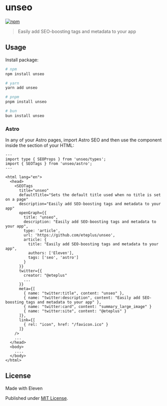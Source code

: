 # unseo

[![npm](https://img.shields.io/npm/v/unseo.svg)](https://www.npmjs.com/package/unseo)

> Easily add SEO-boosting tags and metadata to your app

## Usage

Install package:

```sh
# npm
npm install unseo

# yarn
yarn add unseo

# pnpm
pnpm install unseo

# bun
bun install unseo
```

### Astro

In any of your Astro pages, import Astro SEO and then use the component inside the <head> section of your HTML:

```astro
---
import type { SEOProps } from 'unseo/types';
import { SEOTags } from 'unseo/astro';
---

<html lang="en">
  <head>
    <SEOTags
      title="unseo"
      defaultTitle="Sets the default title used when no title is set on a page"
      description="Easily add SEO-boosting tags and metadata to your app"
      openGraph={{
        title: "unseo",
        description: "Easily add SEO-boosting tags and metadata to your app",
        type: 'article',
        url: 'https://github.com/eteplus/unseo',
        article: {
          title: "Easily add SEO-boosting tags and metadata to your app",
          authors: ['Eleven'],
          tags: ['seo', 'astro']
        }
      }}
      twitter={{
        creator: "@eteplus"
        ...
      }}
      meta={[
        { name: "twitter:title", content: "unseo" },
        { name: "twitter:description", content: "Easily add SEO-boosting tags and metadata to your app" },
        { name: "twitter:card", content: "summary_large_image" }
        { name: "twitter:site", content: "@eteplus" }
      ]},
      link={[
        { rel: "icon", href: "/favicon.ico" }
      ]}
    />
    ...
  </head>
  <body>
    ....
  </body>
</html>
```


## License

Made with Eleven

Published under [MIT License](./LICENSE).
